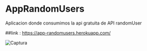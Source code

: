 # AppRandomUsers

Aplicacion donde consumimos la api gratuita de API randomUser

##link : https://app-randomusers.herokuapp.com/

![Captura](https://user-images.githubusercontent.com/68045913/95616648-c3d21d80-0a2f-11eb-9bc2-65960849795b.PNG)
